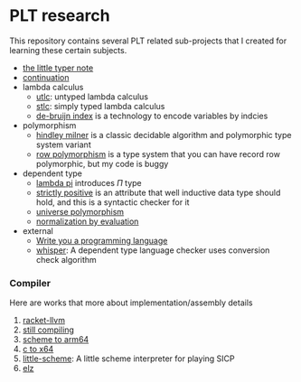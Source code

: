 # PLT research

This repository contains several PLT related sub-projects that I created for learning these certain subjects.

- [the little typer note](https://dannypsnl.github.io/plt-research/the-little-typer-note/note.html)
- [continuation](https://github.com/dannypsnl/plt-research/tree/develop/continuations)
- lambda calculus
  - [utlc](https://github.com/dannypsnl/plt-research/tree/develop/utlc): untyped lambda calculus
  - [stlc](https://github.com/dannypsnl/plt-research/tree/develop/stlc): simply typed lambda calculus
  - [de-bruijn index](https://github.com/dannypsnl/plt-research/tree/develop/de-bruijn-index) is a technology to encode variables by indcies
- polymorphism
  - [hindley milner](https://github.com/dannypsnl/plt-research/tree/develop/hindley-milner) is a classic decidable algorithm and polymorphic type system variant
  - [row polymorphism](https://github.com/dannypsnl/plt-research/tree/develop/row-poly) is a type system that you can have record row polymorphic, but my code is buggy
- dependent type
  - [lambda pi](https://github.com/dannypsnl/plt-research/tree/develop/lambda-pi) introduces $\Pi$ type
  - [strictly positive](https://github.com/dannypsnl/plt-research/tree/develop/strictly-positive) is an attribute that well inductive data type should hold, and this is a syntactic checker for it
  - [universe polymorphism](https://github.com/dannypsnl/plt-research/tree/develop/univ-poly)
  - [normalization by evaluation](https://github.com/dannypsnl/plt-research/tree/develop/normalization-by-evaluation)
- external
  - [Write you a programming language](https://github.com/dannypsnl/write-a-programming-language)
  - [whisper](https://github.com/dannypsnl/whisper): A dependent type language checker uses conversion check algorithm

### Compiler

Here are works that more about implementation/assembly details

1. [racket-llvm](https://github.com/failed-dragon-slayer/racket-llvm)
2. [still compiling](https://github.com/dannypsnl/still-compiling)
3. [scheme to arm64](https://github.com/dannypsnl/scheme-to-arm64)
4. [c to x64](https://github.com/failed-dragon-slayer/cc)
5. [little-scheme](https://github.com/dannypsnl/little-scheme): A little scheme interpreter for playing SICP
6. [elz](https://github.com/dannypsnl/elz)
